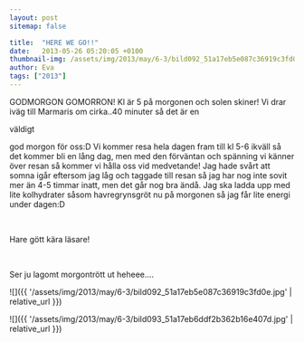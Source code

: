 ```yaml
---
layout: post
sitemap: false

title:  "HERE WE GO!!"
date:   2013-05-26 05:20:05 +0100
thumbnail-img: /assets/img/2013/may/6-3/bild092_51a17eb5e087c36919c3fd0e.jpg
author: Eva
tags: ["2013"]
---
```


GODMORGON GOMORRON! Kl är 5 på morgonen och solen skiner! Vi drar iväg till Marmaris om cirka..40 minuter så det är en 

väldigt

 god morgon för oss:D Vi kommer resa hela dagen fram till kl 5-6 ikväll så det kommer bli en lång dag, men med den förväntan och spänning vi känner över resan så kommer vi hålla oss vid medvetande! Jag hade svårt att somna igår eftersom jag låg och taggade till resan så jag har nog inte sovit mer än 4-5 timmar inatt, men det går nog bra ändå. Jag ska ladda upp med lite kolhydrater såsom havregrynsgröt nu på morgonen så jag får lite energi under dagen:D 




 




Hare gött kära läsare!




 













Ser ju lagomt morgontrött ut heheee....

![]({{ '/assets/img/2013/may/6-3/bild092_51a17eb5e087c36919c3fd0e.jpg'  | relative_url }})

![]({{ '/assets/img/2013/may/6-3/bild093_51a17eb6ddf2b362b16e407d.jpg'  | relative_url }})

